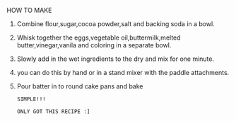 HOW TO MAKE

1. Combine flour,sugar,cocoa powder,salt and backing soda in a bowl.

2. Whisk together the eggs,vegetable oil,buttermilk,melted butter,vinegar,vanila and coloring in a separate bowl.

3. Slowly add in the wet ingredients to the dry and mix for one minute.

4. you can do this by hand or in a stand mixer with the paddle attachments.

5. Pour batter in to round cake pans and bake

       SIMPLE!!!

       ONLY GOT THIS RECIPE :]